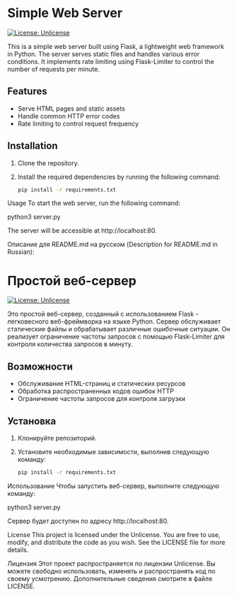 # Simple Web Server

[![License: Unlicense](https://img.shields.io/badge/license-Unlicense-blue.svg)](http://unlicense.org/)

This is a simple web server built using Flask, a lightweight web framework in Python. The server serves static files and handles various error conditions. It implements rate limiting using Flask-Limiter to control the number of requests per minute.

## Features

- Serve HTML pages and static assets
- Handle common HTTP error codes
- Rate limiting to control request frequency

## Installation

1. Clone the repository.
2. Install the required dependencies by running the following command:

   ```bash
   pip install -r requirements.txt

Usage
To start the web server, run the following command:

python3 server.py

The server will be accessible at http://localhost:80.


Описание для README.md на русском (Description for README.md in Russian):

# Простой веб-сервер

[![License: Unlicense](https://img.shields.io/badge/license-Unlicense-blue.svg)](http://unlicense.org/)

Это простой веб-сервер, созданный с использованием Flask - легковесного веб-фреймворка на языке Python. Сервер обслуживает статические файлы и обрабатывает различные ошибочные ситуации. Он реализует ограничение частоты запросов с помощью Flask-Limiter для контроля количества запросов в минуту.

## Возможности

- Обслуживание HTML-страниц и статических ресурсов
- Обработка распространенных кодов ошибок HTTP
- Ограничение частоты запросов для контроля загрузки

## Установка

1. Клонируйте репозиторий.
2. Установите необходимые зависимости, выполнив следующую команду:

   ```bash
   pip install -r requirements.txt


Использование
Чтобы запустить веб-сервер, выполните следующую команду:

python3 server.py

Сервер будет доступен по адресу http://localhost:80.


License
This project is licensed under the Unlicense. You are free to use, modify, and distribute the code as you wish. See the LICENSE file for more details.

Лицензия
Этот проект распространяется по лицензии Unlicense. Вы можете свободно использовать, изменять и распространять код по своему усмотрению. Дополнительные сведения смотрите в файле LICENSE.
